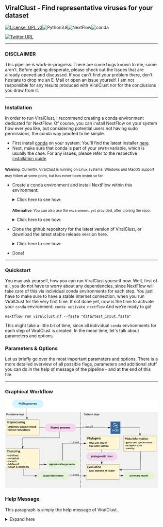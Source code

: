 
## ViralClust - Find representative viruses for your dataset
[![License: GPL v3](https://img.shields.io/badge/License-GPL%20v3-teal.svg)](https://www.gnu.org/licenses/gpl-3.0)![Python3.8](https://img.shields.io/badge/Language-Python_3.8-darkred.svg)![NextFlow](https://img.shields.io/badge/Nextflow-20.07.01-blue.svg)![conda](https://img.shields.io/badge/Uses-conda-green.svg)

[![Twitter URL](https://img.shields.io/twitter/url/https/twitter.com/klamkiewicz?label=%40klamkiewicz&style=social)](https://twitter.com/klamkiewicz)

***

### DISCLAIMER
This pipeline is work-in-progress.
There are some bugs known to me, some aren't. Before getting desperate, please check out the Issues that are already opened and discussed. If you can't find your problem there, don't hesitate to drop me an E-Mail or open an issue yourself.
I am not responsible for any results produced with ViralClust nor for the conclusions you draw from it.

***

### Installation
In order to run ViralClust, I recommend creating a conda environment dedicated for NextFlow.
Of course, you can install NextFlow on your system how ever you like, but considering potential users not having sudo permissions, the conda way proofed to be simple.

* First install [conda](https://docs.conda.io/en/latest/) on your system: You'll find the latest installer [here](https://docs.conda.io/en/latest/miniconda.html).
* Next, make sure that conda is part of your `$PATH` variable, which is usually the case. For any issues, please refer to the respective [installation guide](https://conda.io/projects/conda/en/latest/user-guide/install/index.html).

<sub>**Warning**: Currently, ViralClust is running on Linux systems. Windows and MacOS support may follow at some point, but has never been tested so far.</sub>
* Create a conda environment and install NextFlow within this environment:

  <details><summary>Click here to see how:</summary>

  ```bash
  conda create -n nextflow -c bioconda nextflow
  conda activate nextflow
  ```
  </details>

  <sub>**Alternative**: You can also use the `environment.yml` provided, after cloning the repo:</sub>

  <details><summary>Click here to see how:</summary>

  ```bash
  conda env create -f environment.yml
  ```
   </details>

* Clone the github repository for the latest version of ViralClust, or download the latest stable release version here.

  <details><summary>Click here to see how:</summary>

  ```bash
  `git clone https://github.com/klamkiew/viralClust.git && cd viralClust`
  ```
   </details>

* Done!

***

### Quickstart

You may ask yourself, how you can run ViralClust yourself now.
Well, first of all, you do not have to worry about any dependencies, since NextFlow will take care of this via individual conda environments for each step. You just have to make sure to have a stable internet connection, when you run ViralClust for the very first time.
If not done yet, now is the time to activate your `conda` environment:
`conda activate nextflow`
And we're ready to go!

`nextflow run viralclust.nf --fasta "data/test_input.fasta"`


This might take a little bit of time, since all individual `conda` environments for each step of ViralClust is created.
In the mean time, let's talk about parameters and options.

### Parameters & Options

Let us briefly go over the most important parameters and options. There is a more detailed overview of all possible flags, parameters and additional stuff you can
do in the help of message of the pipeline - and at the end of this file.

***

### Graphical Workflow

![Workflow graph](/pic/workflow.png)

### Help Message

This paragraph is simply the help message of ViralClust.

<details><summary>Expand here</summary>

```
____________________________________________________________________________________________

Welcome to ViralClust - your pipeline to cluster viral genome sequences once and for all!
____________________________________________________________________________________________

Usage example:
nextflow run viralclust.nf --update_ncbi

or

nextflow run viralclust.nf --fasta "genomes.fasta"

or both

nextflow run viralclust.nf --update_ncbi --fasta "genomes.fasta"

____________________________________________________________________________________________

Mandatory Input:
--fasta PATH                      Path to a multiple fasta sequence file, storing all genomes that shall be clustered.
                                  Usually, this parameter has to be set, unless the parameter --ncbi_update has been set.

Optional Input:
--goi PATH                        Path to a (multiple) fasta sequence file with genomes that have to end
                                  up in the final set of representative genomes, e.g. strains of your lab that are
                                  of special interest. This parameter is optional.
____________________________________________________________________________________________

Options:
--eval                            After clustering, calculate basic statistics of clustering results. For each
                                  tool, the minimum, maximum, average and median cluster sizes are calculated,
                                  as well as the average distance of two representative genomes.

--ncbi                            Additionally to the evaluation performed by --eval, NCBI metainformation
                                  is included for all genomes of the input set. Therefore, the identifier of fasta records are
                                  scanned for GenBank accession IDs, which are then used to retrieve information about the taxonomy,
                                  accession date and accession country of a sequence. Implicitly calls --eval.
                                  Attention: If no database is available at data, setting this flag
                                  implicitly sets --ncbi_update.

--ncbi_update                     Downloads all current GenBank entries from the NCBI FTP server and processes the data to
                                  the databank stored at data.

Cluster options:
--cdhit_params                    Additional parameters for CD-HIT-EST cluster analysis. [default -c 0.9]
                                  For more information and options, we refer to the CD-HIT manual.

--hdbscan_params                  Additional parameters for HDBscan cluster analysis. [default ]
                                  For more information and options, please use
                                  nextflow run viralclust.nf --hdbscan_help or python3 bin/hdbscan_virus.py -h.

--sumaclust_params                Additional parameters for sumaclust cluster analysis. [default ]
                                  For more information and options, we refer to the sumaclust manual.

--vclust_params                   Additional parameters for vsearch cluster analysis. [default --id 0.9]
                                  For more information and options, we refer to the vsearch manual.

--mmseqs_params                   Additional parameters for MMSeqs2 cluster analysis. [default ]
                                  For more information and options, we refer to the MMSeqs2 manual.

Computing options:
--cores INT                       max cores per process for local use [default 1]
--max_cores INT                   max cores used on the machine for local use [default ALL]
--memory INT                      max memory in GB for local use [default 16.GB]
--output PATH                     name of the result folder [default viralclust_results]
--permanentCacheDir PATH          location for auto-download data like databases [default data]
--condaCacheDir PATH              location for storing the conda environments [default conda]
--workdir PATH                    working directory for all intermediate results [default /tmp/nextflow-work-$USER]

Nextflow options:
-with-report rep.html             cpu / ram usage (may cause errors)
-with-dag chart.html              generates a flowchart for the process tree
-with-timeline time.html          timeline (may cause errors)
____________________________________________________________________________________________

```
</details>